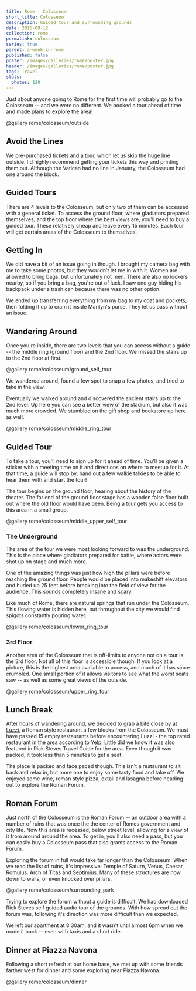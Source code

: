 ```yaml
---
title: Rome - Colosseum
short_title: Colosseum
description: Guided tour and surrounding grounds
date: 2015-09-12
collection: rome
permalink: colosseum
series: true
parent: a-week-in-rome
published: false
poster: /images/galleries/rome/poster.jpg
header: /images/galleries/rome/poster.jpg
tags: Travel
stats:
  photos: 120
---
```


Just about anyone going to Rome for the first time will probably go to the Colosseum -- and we were no different. We booked a tour ahead of time and made plans to explore the area!

@gallery rome/colosseum/outside

## Avoid the Lines

We pre-purchased tickets and a tour, which let us skip the huge line outside. I'd highly recommend getting your tickets this way and printing them out. Although the Vatican had no line in January, the Colosseum had one around the block.

## Guided Tours

There are 4 levels to the Colosseum, but only two of them can be accessed with a general ticket. To access the ground floor, where gladiators prepared themselves, and the top floor where the best views are, you'll need to buy a guided tour. These relatively cheap and leave every 15 minutes. Each tour will get certain areas of the Colosseum to themselves.

## Getting In

We did have a bit of an issue going in though. I brought my camera bag with me to take some photos, but they wouldn't let me in with it. Women are allowed to bring bags, but unfortunately not men. There are also no lockers nearby, so if you bring a bag, you're out of luck. I saw one guy hiding his backpack under a trash can because there was no other option.

We ended up transferring everything from my bag to my coat and pockets, then folding it up to cram it inside Marilyn's purse. They let us pass without an issue.

## Wandering Around

Once you're inside, there are two levels that you can access without a guide -- the middle ring (ground floor) and the 2nd floor. We missed the stairs up to the 2nd floor at first.

@gallery rome/colosseum/ground_self_tour

We wandered around, found a few spot to snap a few photos, and tried to take in the view.

Eventually we walked around and discovered the ancient stairs up to the 2nd level. Up here you can see a better view of the stadium, but also it was much more crowded. We stumbled on the gift shop and bookstore up here as well.

@gallery rome/colosseum/middle_ring_tour

## Guided Tour

To take a tour, you'll need to sign up for it ahead of time. You'll be given a sticker with a meeting time on it and directions on where to meetup for it. At that time, a guide will stop by, hand out a few walkie talkies to be able to hear them with and start the tour!

The tour begins on the ground floor, hearing about the history of the theater. The far end of the ground floor stage has a wooden false floor built out where the old floor would have been. Being a tour gets you access to this area in a small group.

@gallery rome/colosseum/middle_upper_self_tour

### The Underground

The area of the tour we were most looking forward to was the underground. This is the place where gladiators prepared for battle, where actors were shot up on stage and much more.

One of the amazing things was just how high the pillars were before reaching the ground floor. People would be placed into makeshift elevators and hurled up 25 feet before breaking into the field of view for the audience. This sounds completely insane and scary.

Like much of Rome, there are natural springs that run under the Colosseum. This flowing water is hidden here, but throughout the city we would find spigots constantly pouring water.

@gallery rome/colosseum/lower_ring_tour

### 3rd Floor

Another area of the Colosseum that is off-limits to anyone not on a tour is the 3rd floor. Not all of this floor is accessible though. If you look at a picture, this is the highest area available to access, and much of it has since crumbled. One small portion of it allows visitors to see what the worst seats saw -- as well as some great views of the outside.

@gallery rome/colosseum/upper_ring_tour

## Lunch Break

After hours of wandering around, we decided to grab a bite close by at [Luzzi](http://www.yelp.com/biz/luzzi-roma-2), a Roman style restaurant a few blocks from the Colosseum. We must have passed 15 empty restaurants before encountering Luzzi - the top rated restaurant in the area according to Yelp. Little did we know it was also featured in Rick Steves Travel Guide for the area. Even though it was packed, it took less than 5 minutes to get a seat.

The place is packed and face paced though. This isn't a restaurant to sit back and relax in, but more one to enjoy some tasty food and take off. We enjoyed some wine, roman style pizza, oxtail and lasagna before heading out to explore the Roman Forum.

## Roman Forum

Just north of the Colosseum is the Roman Forum -- an outdoor area with a number of ruins that was once the the center of Romes government and city life. Now this area is recessed, below street level, allowing for a view of it from around around the area. To get in, you'll also need a pass, but you can easily buy a Colosseum pass that also grants access to the Roman Forum.

Exploring the forum in full would take far longer than the Colosseum. When we read the list of ruins, it's impressive: Temple of Saturn, Venus, Caesar, Romulus. Arch of Titas and Septimius. Many of these structures are now down to walls, or even knocked over pillars.

@gallery rome/colosseum/surrounding_park

Trying to explore the forum without a guide is difficult. We had downloaded Rick Steves self guided audio tour of the grounds. With how spread out the forum was, following it's direction was more difficult than we expected.

We left our apartment at 8:30am, and it wasn't until almost 6pm when we made it back -- even with taxis and a short ride.

## Dinner at Piazza Navona

Following a short refresh at our home base, we met up with some friends farther west for dinner and some exploring near Piazza Navona.

@gallery rome/colosseum/dinner
